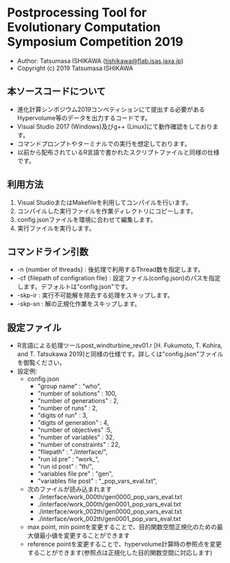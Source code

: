 # Postprocessing Tool for Evolutionary Computation Symposium Competition 2019
- Author: Tatsumasa ISHIKAWA (tishikawa@flab.isas.jaxa.jp)
- Copyright (c) 2019 Tatsumasa ISHIKAWA

## 本ソースコードについて
- 進化計算シンポジウム2019コンペティションにて提出する必要があるHypervolume等のデータを出力するコードです。
- Visual Studio 2017 (Windows)及びg++ (Linux)にて動作確認をしております。
- コマンドプロンプトやターミナルでの実行を想定しております。
- 以前から配布されているR言語で書かれたスクリプトファイルと同様の仕様です。

## 利用方法
1. Visual StudioまたはMakefileを利用してコンパイルを行います。
2. コンパイルした実行ファイルを作業ディレクトリにコピーします。
3. config.jsonファイルを環境に合わせて編集します。
4. 実行ファイルを実行します。

## コマンドライン引数
- -n {number of threads} : 後処理で利用するThread数を指定します。
- -cf {filepath of configration file} : 設定ファイル(config.json)のパスを指定します。デフォルトは"config.json"です。
- -skp-ir : 実行不可能解を除去する処理をスキップします。
- -skp-sn : 解の正規化作業をスキップします。

## 設定ファイル
- R言語による処理ツールpost_windturbine_rev01.r [H. Fukumoto, T. Kohira, and T. Tatsukawa 2019]と同様の仕様です。詳しくは"config.json"ファイルを御覧ください。
- 設定例:
    - config.json
	    - "group name" : "who",
        - "number of solutions" : 100,
        - "number of generations" : 2,
        - "number of runs" : 2,
        - "digits of run" : 3,
	    - "digits of generation" : 4,
	    - "number of objectives" :5,
	    - "number of variables" : 32,
	    - "number of constraints" : 22,
	    - "filepath" : "./interface/",
	    - "run id pre" : "work_",
	    - "run id post" : "th/",
        - "variables file pre" : "gen",
        - "variables file post" : "_pop_vars_eval.txt",
	- 次のファイルが読み込まれます
	    - ./interface/work_000th/gen0000_pop_vars_eval.txt
	    - ./interface/work_000th/gen0001_pop_vars_eval.txt
	    - ./interface/work_002th/gen0000_pop_vars_eval.txt
	    - ./interface/work_002th/gen0001_pop_vars_eval.txt
	- max point, min pointを変更することで、目的関数空間正規化のための最大値最小値を変更することができます
	- reference pointを変更することで、hypervolume計算時の参照点を変更することができます(参照点は正規化した目的関数空間に対応します)
